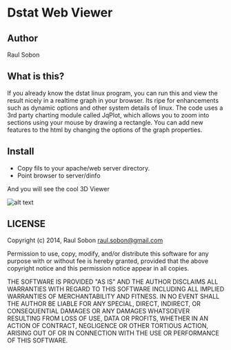 Dstat Web Viewer
================

## Author
Raul Sobon

## What is this?
If you already know the dstat linux program,  you can run this and view the result nicely in a realtime graph in your browser.
Its ripe for enhancements such as dynamic options and other system details of linux.
The code uses a 3rd party charting module called JqPlot, which allows you to zoom into sections using your mouse by drawing a rectangle.
You can add new features to the html by changing the options of the graph properties.

## Install
  * Copy fils to your apache/web server directory.
  * Point browser to server/dinfo

And you will see the cool 3D Viewer

![alt text](screen.png "Screen")


## LICENSE

Copyright (c) 2014, Raul Sobon <raul.sobon@gmail.com>

Permission to use, copy, modify, and/or distribute this software for any
purpose with or without fee is hereby granted, provided that the above
copyright notice and this permission notice appear in all copies.

THE SOFTWARE IS PROVIDED "AS IS" AND THE AUTHOR DISCLAIMS ALL WARRANTIES
WITH REGARD TO THIS SOFTWARE INCLUDING ALL IMPLIED WARRANTIES OF
MERCHANTABILITY AND FITNESS. IN NO EVENT SHALL THE AUTHOR BE LIABLE FOR
ANY SPECIAL, DIRECT, INDIRECT, OR CONSEQUENTIAL DAMAGES OR ANY DAMAGES
WHATSOEVER RESULTING FROM LOSS OF USE, DATA OR PROFITS, WHETHER IN AN
ACTION OF CONTRACT, NEGLIGENCE OR OTHER TORTIOUS ACTION, ARISING OUT OF
OR IN CONNECTION WITH THE USE OR PERFORMANCE OF THIS SOFTWARE.

